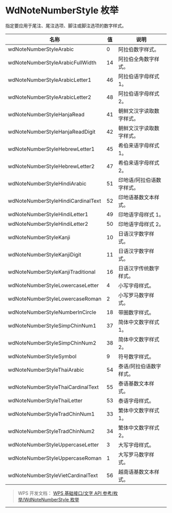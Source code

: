 # WdNoteNumberStyle 枚举

指定要应用于尾注、尾注选项、脚注或脚注选项的数字样式。

| 名称                               | 值  | 说明                      |
|------------------------------------|-----|---------------------------|
| wdNoteNumberStyleArabic            | 0   | 阿拉伯数字样式。          |
| wdNoteNumberStyleArabicFullWidth   | 14  | 阿拉伯全角数字样式。      |
| wdNoteNumberStyleArabicLetter1     | 46  | 阿拉伯语字母样式 1。      |
| wdNoteNumberStyleArabicLetter2     | 48  | 阿拉伯语字母样式 2。      |
| wdNoteNumberStyleHanjaRead         | 41  | 朝鲜文汉字读取数字样式。  |
| wdNoteNumberStyleHanjaReadDigit    | 42  | 朝鲜文汉字读取数字样式。  |
| wdNoteNumberStyleHebrewLetter1     | 45  | 希伯来语字母样式 1。      |
| wdNoteNumberStyleHebrewLetter2     | 47  | 希伯来语字母样式 2。      |
| wdNoteNumberStyleHindiArabic       | 51  | 印地语/阿拉伯语数字样式。 |
| wdNoteNumberStyleHindiCardinalText | 52  | 印地语基数文本样式。      |
| wdNoteNumberStyleHindiLetter1      | 49  | 印地语字母样式 1。        |
| wdNoteNumberStyleHindiLetter2      | 50  | 印地语字母样式 2。        |
| wdNoteNumberStyleKanji             | 10  | 日语汉字数字样式。        |
| wdNoteNumberStyleKanjiDigit        | 11  | 日语汉字数字样式。        |
| wdNoteNumberStyleKanjiTraditional  | 16  | 日语汉字传统数字样式。    |
| wdNoteNumberStyleLowercaseLetter   | 4   | 小写字母样式。            |
| wdNoteNumberStyleLowercaseRoman    | 2   | 小写罗马数字样式。        |
| wdNoteNumberStyleNumberInCircle    | 18  | 带圈数字样式。            |
| wdNoteNumberStyleSimpChinNum1      | 37  | 简体中文数字样式 1。      |
| wdNoteNumberStyleSimpChinNum2      | 38  | 简体中文数字样式 2。      |
| wdNoteNumberStyleSymbol            | 9   | 符号数字样式。            |
| wdNoteNumberStyleThaiArabic        | 54  | 泰语/阿拉伯语数字样式。   |
| wdNoteNumberStyleThaiCardinalText  | 55  | 泰语基数文本样式。        |
| wdNoteNumberStyleThaiLetter        | 53  | 泰语字母样式。            |
| wdNoteNumberStyleTradChinNum1      | 33  | 繁体中文数字样式 1。      |
| wdNoteNumberStyleTradChinNum2      | 34  | 繁体中文数字样式 2。      |
| wdNoteNumberStyleUppercaseLetter   | 3   | 大写字母样式。            |
| wdNoteNumberStyleUppercaseRoman    | 1   | 大写罗马数字样式。        |
| wdNoteNumberStyleVietCardinalText  | 56  | 越南语基数文本样式。      |

> WPS 开发文档： [WPS 基础接口/文字 API 参考/枚举/WdNoteNumberStyle 枚举](https://qn.cache.wpscdn.cn/encs/doc/office_v19/topics/WPS%20%E5%9F%BA%E7%A1%80%E6%8E%A5%E5%8F%A3/%E6%96%87%E5%AD%97%20API%20%E5%8F%82%E8%80%83/%E6%9E%9A%E4%B8%BE/WdNoteNumberStyle%20%E6%9E%9A%E4%B8%BE.html)

------------------------------------------------------------------------

